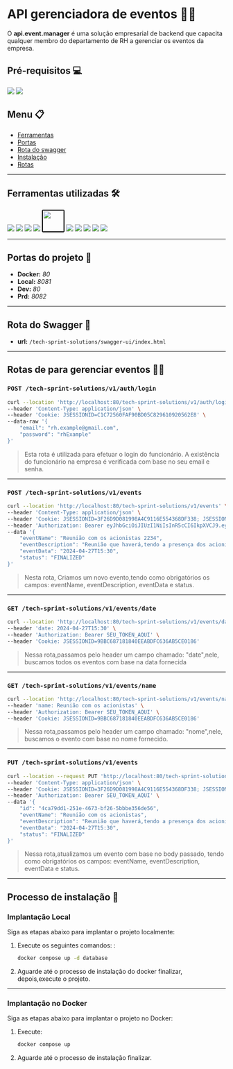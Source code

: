 # API gerenciadora de eventos 👔🎉

O **api.event.manager** é uma solução empresarial de backend que capacita qualquer membro do departamento de RH a gerenciar os eventos da empresa.

## Pré-requisitos 💻

<img src="https://img.shields.io/badge/Jdk%2017-%23ED8B00.svg?logo=openjdk&logoColor=white" />
<img src="https://img.shields.io/badge/Docker-2496ED?logo=docker&logoColor=fff">

## Menu 📋

- [Ferramentas](#ferramentas-utilizadas-️)
- [Portas](#portas-do-projeto)
- [Rota do swagger](#rota-do-swagger-)
- [Instalação](#processo-de-instalação-)
- [Rotas](#rotas-de-para-gerenciar-eventos-)

---

## Ferramentas utilizadas 🛠️

<img src="https://img.shields.io/badge/Java-%23ED8B00.svg?logo=openjdk&logoColor=white" /> 
<img src="https://img.shields.io/badge/Spring%20Boot-6DB33F?logo=springboot&logoColor=fff">
<img src="https://img.shields.io/badge/Lombok-f2fcf3.svg?logo=paperlessngx&logoColor=red">
<img src="https://img.shields.io/badge/AWS-%23FF9900.svg?logo=amazon-aws&logoColor=white">
<img src="https://img.shields.io/badge/JWT-black?style=for-the-badge&logo=JSON%20web%20tokens" style="width:48px;height:auto;border:2px solid #000;border-radius:3px;">
<img src="https://img.shields.io/badge/Swagger-6DB33F?logo=swagger&logoColor=fff">
<img src="https://img.shields.io/badge/MySQL-4479A1?logo=mysql&logoColor=fff">
<img src="https://img.shields.io/badge/Docker-2496ED?logo=docker&logoColor=fff">
<img src="https://img.shields.io/badge/Caffeine-010a11?logo=buymeacoffee&logoColor=fff">
<img src="https://img.shields.io/badge/Spring%20Security-6DB33F?logo=springsecurity&logoColor=fff">

---

## Portas do projeto 🚪
- **Docker:** _80_
- **Local:** _8081_
- **Dev:** _80_
- **Prd:** _8082_

---

## Rota do Swagger 📄

- **url:** `/tech-sprint-solutions/swagger-ui/index.html`

---

## Rotas de para gerenciar eventos 📍📅

### `POST /tech-sprint-solutions/v1/auth/login`

```bash
curl --location 'http://localhost:80/tech-sprint-solutions/v1/auth/login' \
--header 'Content-Type: application/json' \
--header 'Cookie: JSESSIONID=C1C72560FAF90BD05C829610920562E8' \
--data-raw '{
    "email": "rh.example@gmail.com",
    "password": "rhExample"
}'
```

> Esta rota é utilizada para efetuar o login do funcionário. A existência do funcionário na empresa é verificada com base
no seu email e senha.

---

### `POST /tech-sprint-solutions/v1/events`

```bash
curl --location 'http://localhost:80/tech-sprint-solutions/v1/events' \
--header 'Content-Type: application/json' \
--header 'Cookie: JSESSIONID=3F26D9D081998A4C9116E554368DF338; JSESSIONID=02BFB81B4EC9DE75C80EF8AAA61C11C3; JSESSIONID=9BBC687181840EEABDFC636AB5CE0186' \
--header 'Authorization: Bearer eyJhbGciOiJIUzI1NiIsInR5cCI6IkpXVCJ9.eyJpc3MiOiJhcGktYXV0aCIsInVzZXJuYW1lIjoicmguZXhhbXBsZUBnbWFpbC5jb20iLCJyb2xlcyI6WyJST0xFX1JIIl0sImV4cCI6MTcxNDM1Mjk5Nn0.tn1yie4FsRFArMfN3l47RrrwLY1ZoqJq-JxF8FAq8tQ' \
--data '{
    "eventName": "Reunião com os acionistas 2234",
    "eventDescription": "Reunião que haverá,tendo a presença dos acionistas, a reunião será na sede da empresa e terá a finalidade de discutir os novos produtos da empresa",
    "eventData": "2024-04-27T15:30",
    "status": "FINALIZED"
}'
```

> Nesta rota, Criamos um novo evento,tendo como obrigatórios os campos: eventName, eventDescription, eventData e status.

---

### `GET /tech-sprint-solutions/v1/events/date`

```bash
curl --location 'http://localhost:80/tech-sprint-solutions/v1/events/date' \
--header 'date: 2024-04-27T15:30' \
--header 'Authorization: Bearer SEU_TOKEN_AQUI' \
--header 'Cookie: JSESSIONID=9BBC687181840EEABDFC636AB5CE0186'
```

> Nessa rota,passamos pelo header um campo chamado: "date",nele, buscamos todos os eventos com base na data fornecida

---

### `GET /tech-sprint-solutions/v1/events/name`

```bash
curl --location 'http://localhost:80/tech-sprint-solutions/v1/events/name' \
--header 'name: Reunião com os acionistas' \
--header 'Authorization: Bearer SEU_TOKEN_AQUI' \
--header 'Cookie: JSESSIONID=9BBC687181840EEABDFC636AB5CE0186'
```

> Nessa rota,passamos pelo header um campo chamado: "nome",nele, buscamos o evento com base no nome fornecido.

---

### `PUT /tech-sprint-solutions/v1/events`

```bash
curl --location --request PUT 'http://localhost:80/tech-sprint-solutions/v1/events' \
--header 'Content-Type: application/json' \
--header 'Cookie: JSESSIONID=3F26D9D081998A4C9116E554368DF338; JSESSIONID=9BBC687181840EEABDFC636AB5CE0186' \
--header 'Authorization: Bearer SEU_TOKEN_AQUI' \
--data '{
    "id": "4ca79dd1-251e-4673-bf26-5bbbe356de56",
    "eventName": "Reunião com os acionistas",
    "eventDescription": "Reunião que haverá,tendo a presença dos acionistas, a reunião será na sede da empresa e terá a finalidade de discutir os novos produtos da empresa",
    "eventData": "2024-04-27T15:30",
    "status": "FINALIZED"
}'
```

> Nessa rota,atualizamos um evento com base no body passado, tendo como obrigatórios os campos: eventName, eventDescription, eventData e status.

---

## Processo de instalação 🔧

### Implantação Local

Siga as etapas abaixo para implantar o projeto localmente:

1. Execute os seguintes comandos: :
   ```bash
   docker compose up -d database
2. Aguarde até o processo de instalação do docker finalizar, depois,execute o projeto.

---

### Implantação no Docker

Siga as etapas abaixo para implantar o projeto no Docker:

1. Execute:
   ```bash
   docker compose up
2. Aguarde até o processo de instalação finalizar.
